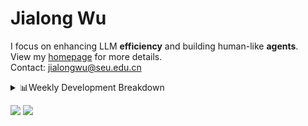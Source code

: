 #  Jialong Wu

I focus on enhancing LLM **efficiency** and building human-like **agents**.<br>
View my [homepage](https://callanwu.github.io/) for more details. <br>
Contact: jialongwu@seu.edu.cn

<details><summary>📊Weekly Development Breakdown</summary>

<!--START_SECTION:waka-->

```txt
From: 09 April 2025 - To: 16 April 2025

Total Time: 24 hrs 26 mins

JSON       13 hrs 22 mins  █████████████▓░░░░░░░░░░░   54.73 %
Python     10 hrs 41 mins  ███████████░░░░░░░░░░░░░░   43.73 %
Markdown   13 mins         ▒░░░░░░░░░░░░░░░░░░░░░░░░   00.94 %
CSV        8 mins          ░░░░░░░░░░░░░░░░░░░░░░░░░   00.58 %
Bash       0 secs          ░░░░░░░░░░░░░░░░░░░░░░░░░   00.01 %
```

<!--END_SECTION:waka-->

[![wakatime](https://wakatime.com/badge/user/c6720b29-9431-4a60-bc9d-e1fb2b6bd65f.svg)](https://wakatime.com/@c6720b29-9431-4a60-bc9d-e1fb2b6bd65f)
</details>

[![](https://img.shields.io/badge/Google%20Scholar-4385FE.svg?&color=d6d6d6&style=flat-square&logo=google-scholar)](https://scholar.google.com/citations?user=6eg2m4YAAAAJ)
![](https://komarev.com/ghpvc/?username=callanwu)
